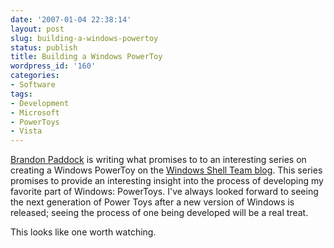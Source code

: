 ```yaml
---
date: '2007-01-04 22:38:14'
layout: post
slug: building-a-windows-powertoy
status: publish
title: Building a Windows PowerToy
wordpress_id: '160'
categories:
- Software
tags:
- Development
- Microsoft
- PowerToys
- Vista
---
```


[Brandon Paddock](http://brandonlive.com/) is writing what promises to to an interesting series on creating a Windows PowerToy on the [Windows Shell Team blog](http://shellrevealed.com/blogs/shellblog/archive/2007/01/04/Building-a-Windows-PowerToy-_2D00_-Part-1.aspx). This series promises to provide an interesting insight into the process of developing my favorite part of Windows: PowerToys. I've always looked forward to seeing the next generation of Power Toys after a new version of Windows is released; seeing the process of one being developed will be a real treat.

This looks like one worth watching.
